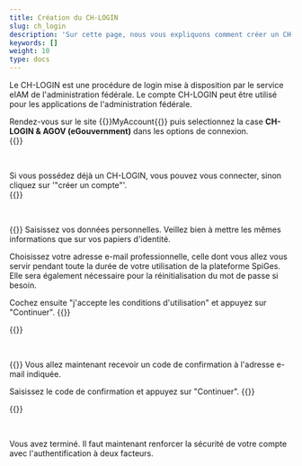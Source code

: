 ```yaml
---
title: Création du CH-LOGIN
slug: ch_login
description: 'Sur cette page, nous vous expliquons comment créer un CH-LOGIN, compte qui vous permettra de vous connecter sur eIAM.'
keywords: []
weight: 10
type: docs
---
```


Le CH-LOGIN est une procédure de login mise à disposition par le service eIAM de l'administration fédérale. Le compte CH-LOGIN peut être utilisé pour les applications de l'administration fédérale.

<div class="two_column">

<div class="left_col">
<!-- First column content goes here -->
Rendez-vous sur le site {{<link url="https://www.myaccount.eiam.admin.ch/" newTab="true">}}MyAccount{{</link>}} puis selectionnez la case <strong>CH-LOGIN & AGOV (eGouvernment)</strong> dans les options de connexion.
</div>

<div class="right_col">
<!-- Second column content goes here -->
{{<insertImage image="ecran_choix_connexion_FR.png" description="Choix connexion" class="edge max-w-90">}}
</div>

</div>

&nbsp;

<!-- Deuxième paire de colonnes -->

<div class="two_column">

<div class="left_col">
<!-- First column content goes here -->
Si vous possédez déjà un CH-LOGIN, vous pouvez vous connecter, sinon cliquez sur '"créer un compte"'.
</div>

<div class="right_col">
<!-- Second column content goes here -->
{{<insertImage image="creer_ch_login_fr.png" description="Choix connexion" class="edge max-w-90">}}
</div>

</div>

&nbsp;
<!-- 3eme paire de colonnes -->

<div class="two_column">

<div class="left_col">
<!-- First column content goes here -->
{{<markdown>}}
Saisissez vos données personnelles. Veillez bien à mettre les mêmes informations que sur vos papiers d'identité.

Choisissez votre adresse e-mail professionnelle, celle dont vous allez vous servir pendant toute la durée de votre utilisation de la plateforme SpiGes. Elle sera également nécessaire pour la réinitialisation du mot de passe si besoin.

Cochez ensuite "j'accepte les conditions d'utilisation" et appuyez sur "Continuer".
{{</markdown>}}
</div>

<div class="right_col">
<!-- Second column content goes here -->
{{<insertImage image="saisie_info_fr.png" description="Choix connexion" class="edge max-w-90">}}
</div>

</div>

&nbsp;
<!-- 4eme paire de colonnes -->

<div class="two_column">

<div class="left_col">
<!-- First column content goes here -->
{{<markdown>}}
Vous allez maintenant recevoir un code de confirmation à l'adresse e-mail indiquée.

Saisissez le code de confirmation et appuyez sur "Continuer".
{{</markdown>}}
</div>

<div class="right_col">
<!-- Second column content goes here -->
{{<insertImage image="code_conf_fr.png" description="Choix connexion" class="edge max-w-90">}}
</div>

</div>

&nbsp;

Vous avez terminé. Il faut maintenant renforcer la sécurité de votre compte avec l'authentification à deux facteurs.
